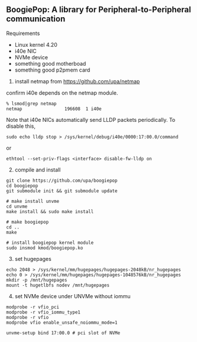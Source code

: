 

## BoogiePop: A library for Peripheral-to-Peripheral communication

Requirements
- Linux kernel 4.20
- i40e NIC
- NVMe device
- something good motherboad
- something good p2pmem card


1. install netmap from https://github.com/upa/netmap

confirm i40e depends on the netmap module.
```
% lsmod|grep netmap
netmap                196608  1 i40e
```

Note that i40e NICs automatically send LLDP packets periodically.  To
disable this,
```
sudo echo lldp stop > /sys/kernel/debug/i40e/0000:17:00.0/command
```
or
```
ethtool --set-priv-flags <interface> disable-fw-lldp on
```


2. compile and install

```shell-session
git clone https://github.com/upa/boogiepop
cd boogiepop
git submodule init && git submodule update

# make install unvme
cd unvme
make install && sudo make install

# make boogiepop
cd ..
make

# install boogiepop kernel module
sudo insmod kmod/boogiepop.ko
```


3. set hugepages
```
echo 2048 > /sys/kernel/mm/hugepages/hugepages-2048kB/nr_hugepages
echo 0 > /sys/kernel/mm/hugepages/hugepages-1048576kB/nr_hugepages
mkdir -p /mnt/hugepages
mount -t hugetlbfs nodev /mnt/hugepages
```


4. set NVMe device under UNVMe without iommu

```shell-session
modprobe -r vfio_pci
modprobe -r vfio_iommu_type1
modprobe -r vfio
modprobe vfio enable_unsafe_noiommu_mode=1

unvme-setup bind 17:00.0 # pci slot of NVMe
```
